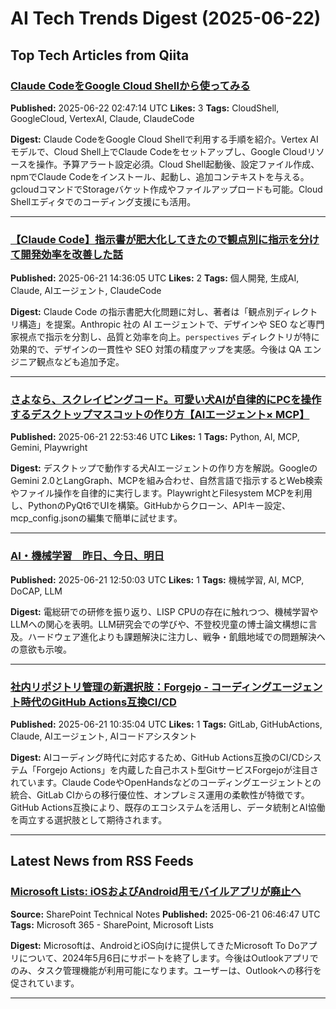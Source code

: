 # AI Tech Trends Digest (2025-06-22)


## Top Tech Articles from Qiita


### [Claude CodeをGoogle Cloud Shellから使ってみる](https://qiita.com/danishi/items/f5c0ba675e82b0d32d69)
**Published:** 2025-06-22 02:47:14 UTC
**Likes:** 3
**Tags:** CloudShell, GoogleCloud, VertexAI, Claude, ClaudeCode

**Digest:**
Claude CodeをGoogle Cloud Shellで利用する手順を紹介。Vertex AIモデルで、Cloud Shell上でClaude Codeをセットアップし、Google Cloudリソースを操作。予算アラート設定必須。Cloud Shell起動後、設定ファイル作成、npmでClaude Codeをインストール、起動し、追加コンテキストを与える。gcloudコマンドでStorageバケット作成やファイルアップロードも可能。Cloud Shellエディタでのコーディング支援にも活用。

---

### [【Claude Code】指示書が肥大化してきたので観点別に指示を分けて開発効率を改善した話](https://qiita.com/tomada/items/cec7f1eb2a5eb83b91f2)
**Published:** 2025-06-21 14:36:05 UTC
**Likes:** 2
**Tags:** 個人開発, 生成AI, Claude, AIエージェント, ClaudeCode

**Digest:**
Claude Code の指示書肥大化問題に対し、著者は「観点別ディレクトリ構造」を提案。Anthropic 社の AI エージェントで、デザインや SEO など専門家視点で指示を分割し、品質と効率を向上。`perspectives` ディレクトリが特に効果的で、デザインの一貫性や SEO 対策の精度アップを実感。今後は QA エンジニア観点なども追加予定。

---

### [さよなら、スクレイピングコード。可愛い犬AIが自律的にPCを操作するデスクトップマスコットの作り方【AIエージェント× MCP】](https://qiita.com/hiratsukaaa/items/3387c5b1746327c6954c)
**Published:** 2025-06-21 22:53:46 UTC
**Likes:** 1
**Tags:** Python, AI, MCP, Gemini, Playwright

**Digest:**
デスクトップで動作する犬AIエージェントの作り方を解説。GoogleのGemini 2.0とLangGraph、MCPを組み合わせ、自然言語で指示するとWeb検索やファイル操作を自律的に実行します。PlaywrightとFilesystem MCPを利用し、PythonのPyQt6でUIを構築。GitHubからクローン、APIキー設定、mcp_config.jsonの編集で簡単に試せます。

---

### [AI・機械学習　昨日、今日、明日](https://qiita.com/kaizen_nagoya/items/adb184c8fc7a65ac9756)
**Published:** 2025-06-21 12:50:03 UTC
**Likes:** 1
**Tags:** 機械学習, AI, MCP, DoCAP, LLM

**Digest:**
電総研での研修を振り返り、LISP CPUの存在に触れつつ、機械学習やLLMへの関心を表明。LLM研究会での学びや、不登校児童の博士論文構想に言及。ハードウェア進化よりも課題解決に注力し、戦争・飢餓地域での問題解決への意欲も示唆。

---

### [社内リポジトリ管理の新選択肢：Forgejo - コーディングエージェント時代のGitHub Actions互換CI/CD](https://qiita.com/Maki-HamarukiLab/items/fce4dae5fae5c497585b)
**Published:** 2025-06-21 10:35:04 UTC
**Likes:** 1
**Tags:** GitLab, GitHubActions, Claude, AIエージェント, AIコードアシスタント

**Digest:**
AIコーディング時代に対応するため、GitHub Actions互換のCI/CDシステム「Forgejo Actions」を内蔵した自己ホスト型GitサービスForgejoが注目されています。Claude CodeやOpenHandsなどのコーディングエージェントとの統合、GitLab CIからの移行優位性、オンプレミス運用の柔軟性が特徴です。GitHub Actions互換により、既存のエコシステムを活用し、データ統制とAI協働を両立する選択肢として期待されます。

---

## Latest News from RSS Feeds


### [Microsoft Lists: iOSおよびAndroid用モバイルアプリが廃止へ](https://shanqiai.lekumo.biz/sharepoint_technical_note/2025/06/microsoft-list--caa9.html)
**Source:** SharePoint Technical Notes
**Published:** 2025-06-21 06:46:47 UTC
**Tags:** Microsoft 365 - SharePoint, Microsoft Lists

**Digest:**
Microsoftは、AndroidとiOS向けに提供してきたMicrosoft To Doアプリについて、2024年5月6日にサポートを終了します。今後はOutlookアプリでのみ、タスク管理機能が利用可能になります。ユーザーは、Outlookへの移行を促されています。

---